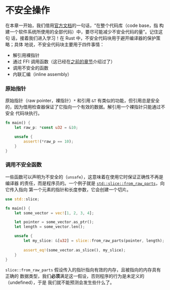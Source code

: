 # 不安全操作

在本章一开始，我们借用[官方文档](unsafe)的一句话，“在整个代码库（code base，指
构建一个软件系统所使用的全部代码）中，要尽可能减少不安全代码的量”。记住这句
话，接着我们进入学习！在 Rust 中，不安全代码块用于避开编译器的保护策略；具体
地说，不安全代码块主要用于四件事情：

* 解引用裸指针
* 通过 FFI 调用函数（这已经在[之前的章节](std_misc/ffi.html)介绍过了）
* 调用不安全的函数
* 内联汇编（inline assembly）

### 原始指针

原始指针（raw pointer，裸指针）`*` 和引用 `&T` 有类似的功能，但引用总是安全
的，因为借用检查器保证了它指向一个有效的数据。解引用一个裸指针只能通过不安全
代码块执行。

```rust
fn main() {
    let raw_p: *const u32 = &10;

    unsafe {
        assert!(*raw_p == 10);
    }
}
```

### 调用不安全函数

一些函数可以声明为不安全的（`unsafe`），这意味着在使用它时保证正确性不再是编译器
的责任，而是程序员的。一个例子就是 [`std::slice::from_raw_parts`]，向它传入指向
第一个元素的指针和长度参数，它会创建一个切片。

```rust
use std::slice;

fn main() {
    let some_vector = vec![1, 2, 3, 4];

    let pointer = some_vector.as_ptr();
    let length = some_vector.len();

    unsafe {
        let my_slice: &[u32] = slice::from_raw_parts(pointer, length);
        
        assert_eq!(some_vector.as_slice(), my_slice);
    }
}
```

`slice::from_raw_parts` 假设传入的指针指向有效的内存，且被指向的内存具有正确的
数据类型，我们**必须**满足这一假设，否则程序的行为是未定义的（undefined），于是
我们就不能预测会发生些什么了。

[unsafe]: https://doc.rust-lang.org/book/ch19-01-unsafe-rust.html
[`std::slice::from_raw_parts`]: https://doc.rust-lang.org/std/slice/fn.from_raw_parts.html
